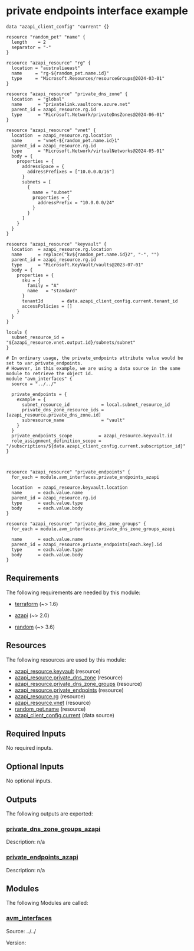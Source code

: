 <!-- BEGIN_TF_DOCS -->
# private endpoints interface example

```hcl
data "azapi_client_config" "current" {}

resource "random_pet" "name" {
  length    = 2
  separator = "-"
}

resource "azapi_resource" "rg" {
  location = "australiaeast"
  name     = "rg-${random_pet.name.id}"
  type     = "Microsoft.Resources/resourceGroups@2024-03-01"
}

resource "azapi_resource" "private_dns_zone" {
  location  = "global"
  name      = "privatelink.vaultcore.azure.net"
  parent_id = azapi_resource.rg.id
  type      = "Microsoft.Network/privateDnsZones@2024-06-01"
}

resource "azapi_resource" "vnet" {
  location  = azapi_resource.rg.location
  name      = "vnet-${random_pet.name.id}1"
  parent_id = azapi_resource.rg.id
  type      = "Microsoft.Network/virtualNetworks@2024-05-01"
  body = {
    properties = {
      addressSpace = {
        addressPrefixes = ["10.0.0.0/16"]
      }
      subnets = [
        {
          name = "subnet"
          properties = {
            addressPrefix = "10.0.0.0/24"
          }
        }
      ]
    }
  }
}

resource "azapi_resource" "keyvault" {
  location  = azapi_resource.rg.location
  name      = replace("kv${random_pet.name.id}2", "-", "")
  parent_id = azapi_resource.rg.id
  type      = "Microsoft.KeyVault/vaults@2023-07-01"
  body = {
    properties = {
      sku = {
        family = "A"
        name   = "standard"
      }
      tenantId       = data.azapi_client_config.current.tenant_id
      accessPolicies = []
    }
  }
}

locals {
  subnet_resource_id = "${azapi_resource.vnet.output.id}/subnets/subnet"
}

# In ordinary usage, the private_endpoints attribute value would be set to var.private_endpoints.
# However, in this example, we are using a data source in the same module to retrieve the object id.
module "avm_interfaces" {
  source = "../../"

  private_endpoints = {
    example = {
      subnet_resource_id            = local.subnet_resource_id
      private_dns_zone_resource_ids = [azapi_resource.private_dns_zone.id]
      subresource_name              = "vault"
    }
  }
  private_endpoints_scope          = azapi_resource.keyvault.id
  role_assignment_definition_scope = "/subscriptions/${data.azapi_client_config.current.subscription_id}"
}



resource "azapi_resource" "private_endpoints" {
  for_each = module.avm_interfaces.private_endpoints_azapi

  location  = azapi_resource.keyvault.location
  name      = each.value.name
  parent_id = azapi_resource.rg.id
  type      = each.value.type
  body      = each.value.body
}

resource "azapi_resource" "private_dns_zone_groups" {
  for_each = module.avm_interfaces.private_dns_zone_groups_azapi

  name      = each.value.name
  parent_id = azapi_resource.private_endpoints[each.key].id
  type      = each.value.type
  body      = each.value.body
}
```

<!-- markdownlint-disable MD033 -->
## Requirements

The following requirements are needed by this module:

- <a name="requirement_terraform"></a> [terraform](#requirement\_terraform) (~> 1.6)

- <a name="requirement_azapi"></a> [azapi](#requirement\_azapi) (~> 2.0)

- <a name="requirement_random"></a> [random](#requirement\_random) (~> 3.6)

## Resources

The following resources are used by this module:

- [azapi_resource.keyvault](https://registry.terraform.io/providers/azure/azapi/latest/docs/resources/resource) (resource)
- [azapi_resource.private_dns_zone](https://registry.terraform.io/providers/azure/azapi/latest/docs/resources/resource) (resource)
- [azapi_resource.private_dns_zone_groups](https://registry.terraform.io/providers/azure/azapi/latest/docs/resources/resource) (resource)
- [azapi_resource.private_endpoints](https://registry.terraform.io/providers/azure/azapi/latest/docs/resources/resource) (resource)
- [azapi_resource.rg](https://registry.terraform.io/providers/azure/azapi/latest/docs/resources/resource) (resource)
- [azapi_resource.vnet](https://registry.terraform.io/providers/azure/azapi/latest/docs/resources/resource) (resource)
- [random_pet.name](https://registry.terraform.io/providers/hashicorp/random/latest/docs/resources/pet) (resource)
- [azapi_client_config.current](https://registry.terraform.io/providers/azure/azapi/latest/docs/data-sources/client_config) (data source)

<!-- markdownlint-disable MD013 -->
## Required Inputs

No required inputs.

## Optional Inputs

No optional inputs.

## Outputs

The following outputs are exported:

### <a name="output_private_dns_zone_groups_azapi"></a> [private\_dns\_zone\_groups\_azapi](#output\_private\_dns\_zone\_groups\_azapi)

Description: n/a

### <a name="output_private_endpoints_azapi"></a> [private\_endpoints\_azapi](#output\_private\_endpoints\_azapi)

Description: n/a

## Modules

The following Modules are called:

### <a name="module_avm_interfaces"></a> [avm\_interfaces](#module\_avm\_interfaces)

Source: ../../

Version:

<!-- END_TF_DOCS -->
